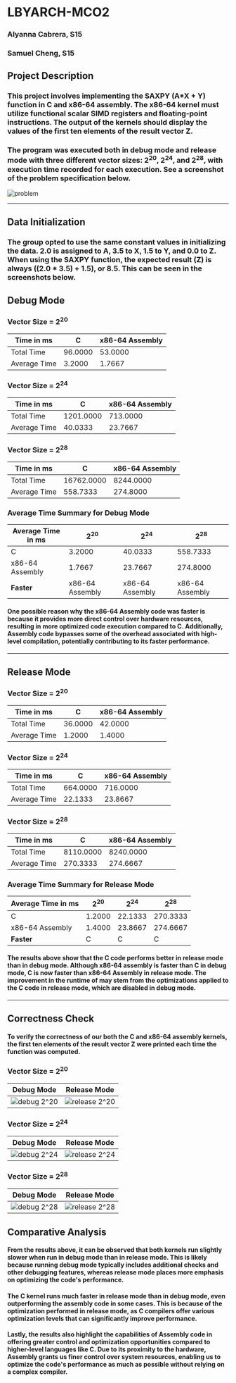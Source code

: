 # LBYARCH-MCO2 
### Alyanna Cabrera, S15 
### Samuel Cheng, S15

## Project Description
### This project involves implementing the SAXPY (A*X + Y) function in C and x86-64 assembly. The x86-64 kernel must utilize functional scalar SIMD registers and floating-point instructions. The output of the kernels should display the values of the first ten elements of the result vector Z.
### The program was executed both in debug mode and release mode with three different vector sizes: 2<sup>20</sup>, 2<sup>24</sup>, and 2<sup>28</sup>, with execution time recorded for each execution. See a screenshot of the problem specification below.
![problem](screenshots/problem.png)

---
## Data Initialization
### The group opted to use the same constant values in initializing the data. **2.0** is assigned to A, **3.5** to X, **1.5** to Y, and **0.0** to Z. When using the SAXPY function, the expected result (Z) is always ((2.0 * 3.5) + 1.5), or **8.5**. This can be seen in the screenshots below.

## Debug Mode
### Vector Size = 2<sup>20</sup>
| Time in ms | C | x86-64 Assembly |
|----------|----------|----------|
| Total Time | 96.0000 | 53.0000 |
| Average Time | 3.2000 | 1.7667 |

### Vector Size = 2<sup>24</sup>
| Time in ms | C | x86-64 Assembly |
|----------|----------|----------|
| Total Time | 1201.0000 | 713.0000 |
| Average Time | 40.0333 | 23.7667 |

### Vector Size = 2<sup>28</sup>
| Time in ms | C | x86-64 Assembly |
|----------|----------|----------|
| Total Time | 16762.0000 | 8244.0000 |
| Average Time | 558.7333 | 274.8000 |

### Average Time Summary for Debug Mode
| Average Time in ms | 2<sup>20</sup> | 2<sup>24</sup> | 2<sup>28</sup> |
|----------|----------|----------|----------|
| C | 3.2000 | 40.0333 | 558.7333 |
| x86-64 Assembly | 1.7667 | 23.7667 | 274.8000 |
| **Faster** | x86-64 Assembly | x86-64 Assembly | x86-64 Assembly |

#### One possible reason why the x86-64 Assembly code was faster is because it provides more direct control over hardware resources, resulting in more optimized code execution compared to C. Additionally, Assembly code bypasses some of the overhead associated with high-level compilation, potentially contributing to its faster performance.

---

## Release Mode

### Vector Size = 2<sup>20</sup>
| Time in ms | C | x86-64 Assembly |
|----------|----------|----------|
| Total Time | 36.0000 | 42.0000 |
| Average Time | 1.2000 | 1.4000 |

### Vector Size = 2<sup>24</sup>
| Time in ms | C | x86-64 Assembly |
|----------|----------|----------|
| Total Time | 664.0000 | 716.0000 |
| Average Time | 22.1333 | 23.8667 |

### Vector Size = 2<sup>28</sup>
| Time in ms | C | x86-64 Assembly |
|----------|----------|----------|
| Total Time | 8110.0000 | 8240.0000 |
| Average Time | 270.3333 | 274.6667 |

### Average Time Summary for Release Mode
| Average Time in ms | 2<sup>20</sup> | 2<sup>24</sup> | 2<sup>28</sup> |
|----------|----------|----------|----------|
| C | 1.2000 | 22.1333 | 270.3333 |
| x86-64 Assembly | 1.4000 | 23.8667 | 274.6667 |
| **Faster** | C | C | C |

#### The results above show that the C code performs better in release mode than in debug mode. Although x86-64 assembly is faster than C in debug mode, C is now faster than x86-64 Assembly in release mode. The improvement in the runtime of may stem from the optimizations applied to the C code in release mode, which are disabled in debug mode.

---
## Correctness Check
#### To verify the correctness of our both the C and x86-64 assembly kernels, the first ten elements of the result vector Z were printed each time the function was computed.

### Vector Size = 2<sup>20</sup> 
| Debug Mode | Release Mode |
|----------|----------|
| ![debug 2^20](screenshots/debug%2020.png) | ![release 2^20](screenshots/release%2020.png) |

### Vector Size = 2<sup>24</sup> 
| Debug Mode | Release Mode |
|----------|----------|
| ![debug 2^24](screenshots/debug%2024.png) | ![release 2^24](screenshots/release%2024.png) |

### Vector Size = 2<sup>28</sup> 
| Debug Mode | Release Mode |
|----------|----------|
| ![debug 2^28](screenshots/debug%2028.png) | ![release 2^28](screenshots/release%2028.png) |

## Comparative Analysis
#### From the results above, it can be observed that both kernels run slightly slower when run in debug mode than in release mode. This is likely because running debug mode typically includes additional checks and other debugging features, whereas release mode places more emphasis on optimizing the code's performance. 

#### The C kernel runs much faster in release mode than in debug mode, even outperforming the assembly code in some cases. This is because of the optimization performed in release mode, as C compilers offer various optimization levels that can significantly improve performance.

#### Lastly, the results also highlight the capabilities of Assembly code in offering greater control and optimization opportunities compared to higher-level languages like C. Due to its proximity to the hardware, Assembly grants us finer control over system resources, enabling us to optimize the code's performance as much as possible without relying on a complex compiler.
